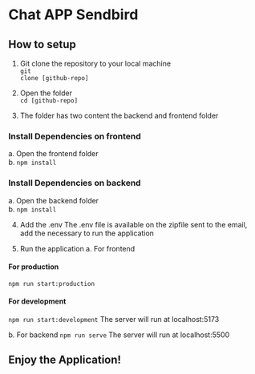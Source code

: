 # Chat APP Sendbird

## How to setup
1. Git clone the repository to your local machine<br>
<code>git clone [github-repo]</code>

2. Open the folder<br>
<code>cd [github-repo]</code>

3. The folder has two content the backend and frontend folder
### Install Dependencies on frontend
a. Open the frontend folder<br>
b. <code>npm install</code>

### Install Dependencies on backend
a. Open the backend folder<br>
b. <code>npm install</code>

4. Add the .env
The .env file is available on the zipfile sent to the email, add the necessary to run the application

5. Run the application
a. For frontend
#### For production
<code>npm run start:production</code>

#### For development
<code>npm run start:development</code>
The server will run at localhost:5173

b. For backend
<code>npm run serve</code>
The server will run at localhost:5500


## Enjoy the Application!
